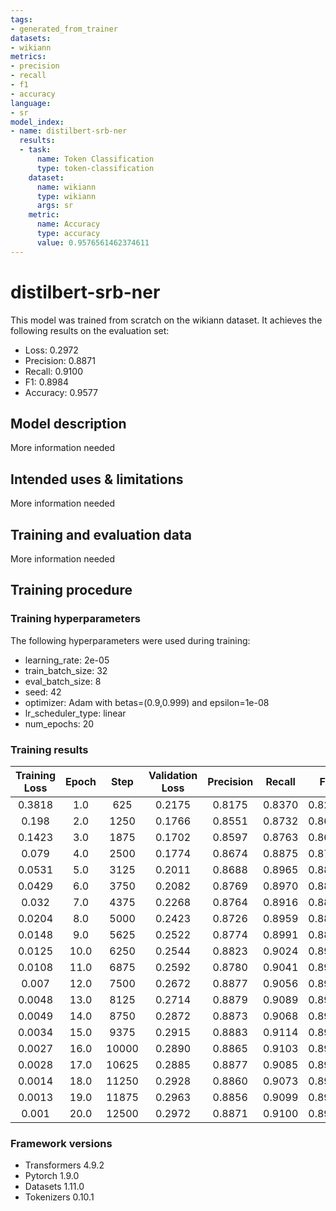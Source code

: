 ```yaml
---
tags:
- generated_from_trainer
datasets:
- wikiann
metrics:
- precision
- recall
- f1
- accuracy
language:
- sr
model_index:
- name: distilbert-srb-ner
  results:
  - task:
      name: Token Classification
      type: token-classification
    dataset:
      name: wikiann
      type: wikiann
      args: sr
    metric:
      name: Accuracy
      type: accuracy
      value: 0.9576561462374611
---
```


<!-- This model card has been generated automatically according to the information the Trainer had access to. You
should probably proofread and complete it, then remove this comment. -->

# distilbert-srb-ner

This model was trained from scratch on the wikiann dataset.
It achieves the following results on the evaluation set:
- Loss: 0.2972
- Precision: 0.8871
- Recall: 0.9100
- F1: 0.8984
- Accuracy: 0.9577

## Model description

More information needed

## Intended uses & limitations

More information needed

## Training and evaluation data

More information needed

## Training procedure

### Training hyperparameters

The following hyperparameters were used during training:
- learning_rate: 2e-05
- train_batch_size: 32
- eval_batch_size: 8
- seed: 42
- optimizer: Adam with betas=(0.9,0.999) and epsilon=1e-08
- lr_scheduler_type: linear
- num_epochs: 20

### Training results

| Training Loss | Epoch | Step  | Validation Loss | Precision | Recall | F1     | Accuracy |
|:-------------:|:-----:|:-----:|:---------------:|:---------:|:------:|:------:|:--------:|
| 0.3818        | 1.0   | 625   | 0.2175          | 0.8175    | 0.8370 | 0.8272 | 0.9306   |
| 0.198         | 2.0   | 1250  | 0.1766          | 0.8551    | 0.8732 | 0.8640 | 0.9458   |
| 0.1423        | 3.0   | 1875  | 0.1702          | 0.8597    | 0.8763 | 0.8679 | 0.9473   |
| 0.079         | 4.0   | 2500  | 0.1774          | 0.8674    | 0.8875 | 0.8773 | 0.9515   |
| 0.0531        | 5.0   | 3125  | 0.2011          | 0.8688    | 0.8965 | 0.8825 | 0.9522   |
| 0.0429        | 6.0   | 3750  | 0.2082          | 0.8769    | 0.8970 | 0.8868 | 0.9538   |
| 0.032         | 7.0   | 4375  | 0.2268          | 0.8764    | 0.8916 | 0.8839 | 0.9528   |
| 0.0204        | 8.0   | 5000  | 0.2423          | 0.8726    | 0.8959 | 0.8841 | 0.9529   |
| 0.0148        | 9.0   | 5625  | 0.2522          | 0.8774    | 0.8991 | 0.8881 | 0.9538   |
| 0.0125        | 10.0  | 6250  | 0.2544          | 0.8823    | 0.9024 | 0.8922 | 0.9559   |
| 0.0108        | 11.0  | 6875  | 0.2592          | 0.8780    | 0.9041 | 0.8909 | 0.9553   |
| 0.007         | 12.0  | 7500  | 0.2672          | 0.8877    | 0.9056 | 0.8965 | 0.9571   |
| 0.0048        | 13.0  | 8125  | 0.2714          | 0.8879    | 0.9089 | 0.8982 | 0.9583   |
| 0.0049        | 14.0  | 8750  | 0.2872          | 0.8873    | 0.9068 | 0.8970 | 0.9573   |
| 0.0034        | 15.0  | 9375  | 0.2915          | 0.8883    | 0.9114 | 0.8997 | 0.9577   |
| 0.0027        | 16.0  | 10000 | 0.2890          | 0.8865    | 0.9103 | 0.8983 | 0.9581   |
| 0.0028        | 17.0  | 10625 | 0.2885          | 0.8877    | 0.9085 | 0.8980 | 0.9576   |
| 0.0014        | 18.0  | 11250 | 0.2928          | 0.8860    | 0.9073 | 0.8965 | 0.9577   |
| 0.0013        | 19.0  | 11875 | 0.2963          | 0.8856    | 0.9099 | 0.8976 | 0.9576   |
| 0.001         | 20.0  | 12500 | 0.2972          | 0.8871    | 0.9100 | 0.8984 | 0.9577   |


### Framework versions

- Transformers 4.9.2
- Pytorch 1.9.0
- Datasets 1.11.0
- Tokenizers 0.10.1
